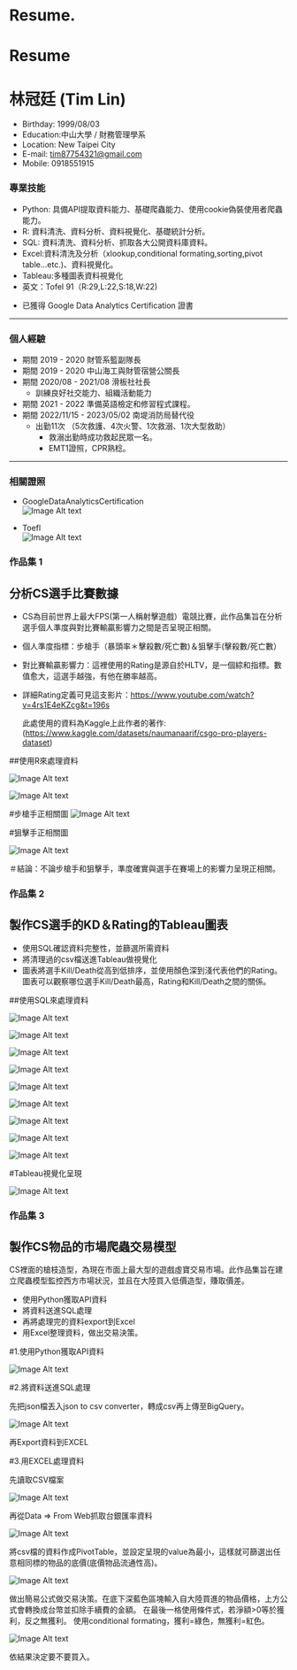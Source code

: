 # Resume.

# Resume
# 林冠廷 (Tim Lin) 
- Birthday: 1999/08/03
- Education:中山大學 / 財務管理學系
- Location: New Taipei City
- E-mail: tim87754321@gmail.com
- Mobile: 0918551915

### 專業技能
- Python: 具備API提取資料能力、基礎爬蟲能力、使用cookie偽裝使用者爬蟲能力。
- R: 資料清洗、資料分析、資料視覺化、基礎統計分析。
- SQL: 資料清洗、資料分析、抓取各大公開資料庫資料。
- Excel:資料清洗及分析（xlookup,conditional formating,sorting,pivot table...etc.)、資料視覺化。
- Tableau:多種圖表資料視覺化
- 英文：Tofel 91（R:29,L:22,S:18,W:22)

* 已獲得 Google Data Analytics Certification 證書
<hr>

### 個人經驗 
-  期間 2019 - 2020 財管系籃副隊長<BR>
-  期間 2019 - 2020 中山海工與財管宿營公關長<BR>
-  期間 2020/08 - 2021/08 滑板社社長<BR>
   * 訓練良好社交能力、組織活動能力
-  期間 2021 - 2022 準備英語檢定和修習程式課程。 <BR>
-  期間 2022/11/15 - 2023/05/02 南堤消防局替代役 <BR>
   * 出勤11次 （5次救護、4次火警、1次救溺、1次大型救助）
      * 救溺出勤時成功救起民眾一名。
      * EMT1證照，CPR熟稔。

<hr>
   
### 相關證照
 - GoogleDataAnalyticsCertification <BR>
 ![Image Alt text](https://github.com/KuanTimLin/images/blob/main/GoogleDataAnalytics.jpg)

 - Toefl <BR>
 ![Image Alt text](https://github.com/KuanTimLin/images/blob/main/托福PNG.png)
   

### 作品集 1
 ## 分析CS選手比賽數據
 - CS為目前世界上最大FPS(第一人稱射擊遊戲）電競比賽，此作品集旨在分析選手個人準度與對比賽輸贏影響力之間是否呈現正相關。
 - 個人準度指標：步槍手（暴頭率＊擊殺數/死亡數)＆狙擊手(擊殺數/死亡數）
 - 對比賽輸贏影響力：這裡使用的Rating是源自於HLTV，是一個綜和指標。數值愈大，這選手越強，有他在勝率越高。
 - 詳細Rating定義可見這支影片：https://www.youtube.com/watch?v=4rs1E4eKZcg&t=196s
   
   此處使用的資料為Kaggle上此作者的著作:(https://www.kaggle.com/datasets/naumanaarif/csgo-pro-players-dataset)
   
##使用R來處理資料

![Image Alt text](https://github.com/KuanTimLin/images/blob/main/R%20語言1.png)


![Image Alt text](https://github.com/KuanTimLin/images/blob/main/R語言2.png)


#步槍手正相關圖
![Image Alt text](https://github.com/KuanTimLin/images/blob/main/步槍手.JPG)

#狙擊手正相關圖

![Image Alt text](https://github.com/KuanTimLin/images/blob/main/狙擊手.JPG)

＃結論：不論步槍手和狙擊手，準度確實與選手在賽場上的影響力呈現正相關。

### 作品集 2
 ## 製作CS選手的KD＆Rating的Tableau圖表
 - 使用SQL確認資料完整性，並篩選所需資料
 - 將清理過的csv檔送進Tableau做視覺化
 - 圖表將選手Kill/Death從高到低排序，並使用顏色深到淺代表他們的Rating。圖表可以觀察哪位選手Kill/Death最高，Rating和Kill/Death之間的關係。

##使用SQL來處理資料

![Image Alt text](https://github.com/KuanTimLin/images/blob/main/SQL%201.png)


![Image Alt text](https://github.com/KuanTimLin/images/blob/main/SQL2.png)


![Image Alt text](https://github.com/KuanTimLin/images/blob/main/SQL3.png)


![Image Alt text](https://github.com/KuanTimLin/images/blob/main/SQL4.png)


![Image Alt text](https://github.com/KuanTimLin/images/blob/main/SQL5.png)


![Image Alt text](https://github.com/KuanTimLin/images/blob/main/SQL6.png)


![Image Alt text](https://github.com/KuanTimLin/images/blob/main/SQL7.png)


![Image Alt text](https://github.com/KuanTimLin/images/blob/main/SQL8.png)


![Image Alt text](https://github.com/KuanTimLin/images/blob/main/SQL9.png)


#Tableau視覺化呈現

![Image Alt text](https://github.com/KuanTimLin/images/blob/main/Tableau圖表.png)



### 作品集 3
 ## 製作CS物品的市場爬蟲交易模型
  CS裡面的槍枝造型，為現在市面上最大型的遊戲虛寶交易市場。此作品集旨在建立爬蟲模型監控西方市場狀況，並且在大陸買入低價造型，賺取價差。
 - 使用Python獲取API資料
 - 將資料送進SQL處理
 - 再將處理完的資料export到Excel
 - 用Excel整理資料，做出交易決策。

 #1.使用Python獲取API資料
 
 ![Image Alt text](https://github.com/KuanTimLin/images/blob/main/Python%20API.png)

 #2.將資料送進SQL處理
 
 先把json檔丟入json to csv converter，轉成csv再上傳至BigQuery。
 
  ![Image Alt text](https://github.com/KuanTimLin/images/blob/main/SQL%20API.png)
  
再Export資料到EXCEL





#3.用EXCEL處理資料

先讀取CSV檔案

![Image Alt text](https://github.com/KuanTimLin/images/blob/main/csv%E6%AA%94%E6%A1%88.png)

再從Data => From Web抓取台銀匯率資料

![Image Alt text](https://github.com/KuanTimLin/images/blob/main/%E5%8C%AF%E7%8E%87.png)


將csv檔的資料作成PivotTable，並設定呈現的value為最小，這樣就可篩選出任意相同標的物品的底價(底價物品流通性高)。

![Image Alt text](https://github.com/KuanTimLin/images/blob/main/pivot%20table%203.png)
  

做出簡易公式做交易決策。在底下深藍色區塊輸入自大陸買進的物品價格，上方公式會轉換成台幣並扣除手續費的金額。
在最後一格使用條件式，若淨額>0等於獲利，反之無獲利。
使用conditional formating，獲利=綠色，無獲利=紅色。


![Image Alt text](https://github.com/KuanTimLin/images/blob/main/pivottable%202.png)


依結果決定要不要買入。
